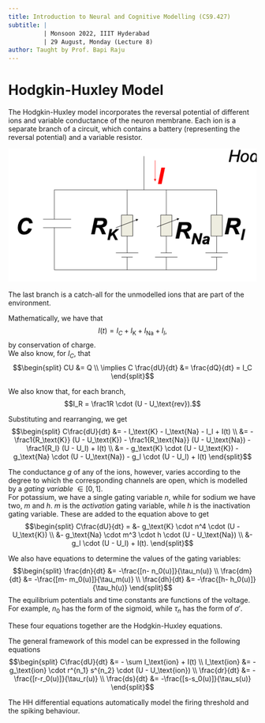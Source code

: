 ```yaml
---
title: Introduction to Neural and Cognitive Modelling (CS9.427)
subtitle: |
          | Monsoon 2022, IIIT Hyderabad
          | 29 August, Monday (Lecture 8)
author: Taught by Prof. Bapi Raju
---
```


# Hodgkin-Huxley Model
The Hodgkin-Huxley model incorporates the reversal potential of different ions and variable conductance of the neuron membrane. Each ion is a separate branch of a circuit, which contains a battery (representing the reversal potential) and a variable resistor.

![Hodgkin-Huxley Model](hh.png)

The last branch is a catch-all for the unmodelled ions that are part of the environment.

Mathematically, we have that
$$I(t) = I_C + I_\text{K} + I_\text{Na} + I_l,$$
by conservation of charge.  
We also know, for $I_C$, that
$$\begin{split}
CU &= Q \\
\implies C \frac{dU}{dt} &= \frac{dQ}{dt} = I_C
\end{split}$$

We also know that, for each branch,
$$I_R = \frac1R \cdot (U - U_\text{rev}).$$

Substituting and rearranging, we get
$$\begin{split}
C\frac{dU}{dt} &= - I_\text{K} - I_\text{Na} - I_l + I(t) \\
&= - \frac1{R_\text{K}} (U - U_\text{K}) - \frac1{R_\text{Na}} (U - U_\text{Na}) - \frac1{R_l} (U - U_l) + I(t) \\
&= - g_\text{K} \cdot (U - U_\text{K}) - g_\text{Na} \cdot  (U - U_\text{Na}) - g_l \cdot (U - U_l) + I(t)
\end{split}$$

The conductance $g$ of any of the ions, however, varies according to the degree to which the corresponding channels are open, which is modelled by a *gating variable* $\in [0,1]$.  
For potassium, we have a single gating variable $n$, while for sodium we have two, $m$ and $h$. $m$ is the *activation* gating variable, while $h$ is the inactivation gating variable. These are added to the equation above to get
$$\begin{split}
C\frac{dU}{dt} = &- g_\text{K} \cdot n^4 \cdot (U - U_\text{K}) \\
&- g_\text{Na} \cdot m^3 \cdot h \cdot  (U - U_\text{Na}) \\
&- g_l \cdot (U - U_l) + I(t). \end{split}$$

We also have equations to determine the values of the gating variables:
$$\begin{split}
\frac{dn}{dt} &= -\frac{[n- n_0(u)]}{\tau_n(u)} \\
\frac{dm}{dt} &= -\frac{[m- m_0(u)]}{\tau_m(u)} \\
\frac{dh}{dt} &= -\frac{[h- h_0(u)]}{\tau_h(u)}
\end{split}$$
The equilibrium potentials and time constants are functions of the voltage. For example, $n_0$ has the form of the sigmoid, while $\tau_n$ has the form of $\sigma'$.

These four equations together are the Hodgkin-Huxley equations.

The general framework of this model can be expressed in the following equations
$$\begin{split}
C\frac{dU}{dt} &= - \sum I_\text{ion} + I(t) \\
I_\text{ion} &= - g_\text{ion} \cdot r^{n_1} s^{n_2} \cdot (U - U_\text{ion}) \\
\frac{dr}{dt} &= -\frac{[r-r_0(u)]}{\tau_r(u)} \\
\frac{ds}{dt} &= -\frac{[s-s_0(u)]}{\tau_s(u)}
\end{split}$$

The HH differential equations automatically model the firing threshold and the spiking behaviour.